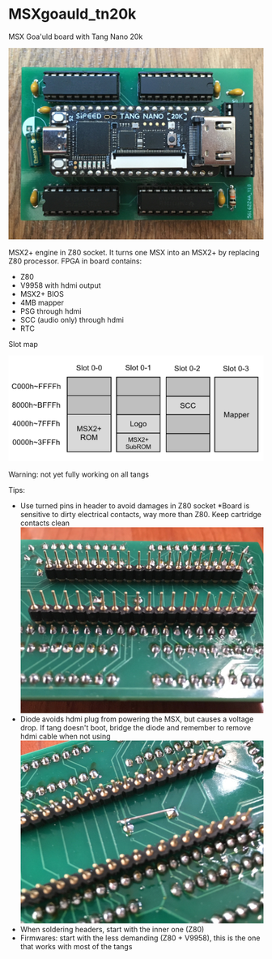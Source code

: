 # MSXgoauld_tn20k
MSX Goa'uld board with Tang Nano 20k

![Pantallazo](/pantallazo.jpg)

MSX2+ engine in Z80 socket. It turns one MSX into an MSX2+ by replacing Z80 processor. FPGA in board contains: 
* Z80
* V9958 with hdmi output
* MSX2+ BIOS
* 4MB mapper
* PSG through hdmi
* SCC (audio only) through hdmi
* RTC

Slot map

![Slot map](/mapa_slots.png)

Warning: not yet fully working on all tangs

Tips:
* Use turned pins in header to avoid damages in Z80 socket
*Board is sensitive to dirty electrical contacts, way more than Z80. Keep cartridge contacts clean
![turned header](/torneados.jpg)
* Diode avoids hdmi plug from powering the MSX, but causes a voltage drop. If tang doesn't boot, bridge the diode and remember to remove hdmi cable when not using
![diode](/diodo.jpg)
* When soldering headers, start with the inner one (Z80)
* Firmwares: start with the less demanding (Z80 + V9958), this is the one that works with most of the tangs